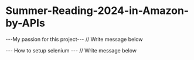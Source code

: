# Summer-Reading-2024-in-Amazon-by-APIs

---My passion for this project---
// Write message below

--- How to setup selenium ---
// Write message below
